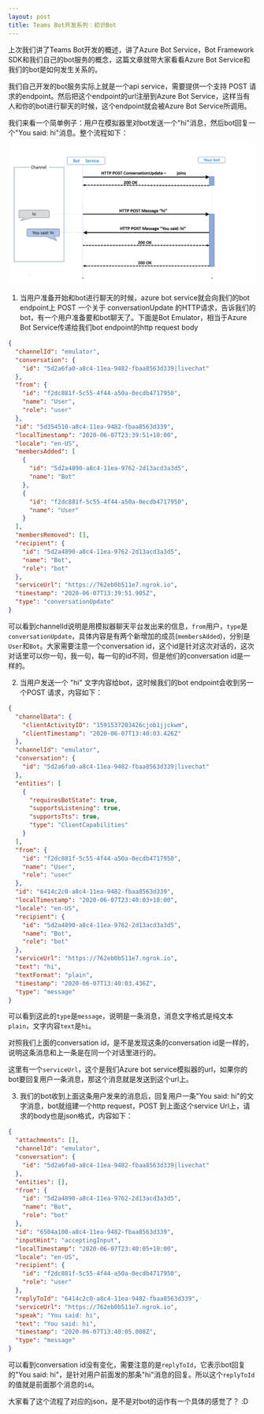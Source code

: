 ```yaml
---
layout: post
title: Teams Bot开发系列：初识Bot
---
```


上次我们讲了Teams Bot开发的概述，讲了Azure Bot Service，Bot Framework SDK和我们自己的bot服务的概念，这篇文章就带大家看看Azure Bot Service和我们的bot是如何发生关系的。

我们自己开发的bot服务实际上就是一个api service，需要提供一个支持 POST 请求的endpoint。然后把这个endpoint的url注册到Azure Bot Service，这样当有人和你的bot进行聊天的时候，这个endpoint就会被Azure Bot Service所调用。

我们来看一个简单例子：用户在模拟器里对bot发送一个"hi"消息，然后bot回复一个"You said: hi"消息。整个流程如下：

![Flow](../images/post20200731/001.png)

1. 当用户准备开始和bot进行聊天的时候，azure bot service就会向我们的bot endpoint上 POST 一个关于 conversationUpdate 的HTTP请求，告诉我们的bot，有一个用户准备要和bot聊天了。下面是Bot Emulator，相当于Azure Bot Service传递给我们bot endpoint的http request body

```json
{
  "channelId": "emulator",
  "conversation": {
    "id": "5d2a6fa0-a8c4-11ea-9482-fbaa8563d339|livechat"
  },
  "from": {
    "id": "f2dc881f-5c55-4f44-a50a-0ecdb4717950",
    "name": "User",
    "role": "user"
  },
  "id": "5d354510-a8c4-11ea-9482-fbaa8563d339",
  "localTimestamp": "2020-06-07T23:39:51+10:00",
  "locale": "en-US",
  "membersAdded": [
    {
      "id": "5d2a4890-a8c4-11ea-9762-2d13acd3a3d5",
      "name": "Bot"
    },
    {
      "id": "f2dc881f-5c55-4f44-a50a-0ecdb4717950",
      "name": "User"
    }
  ],
  "membersRemoved": [],
  "recipient": {
    "id": "5d2a4890-a8c4-11ea-9762-2d13acd3a3d5",
    "name": "Bot",
    "role": "bot"
  },
  "serviceUrl": "https://762eb0b511e7.ngrok.io",
  "timestamp": "2020-06-07T13:39:51.905Z",
  "type": "conversationUpdate"
}
```

可以看到channelId说明是用模拟器聊天平台发出来的信息，`from`用户，`type`是`conversationUpdate`，具体内容是有两个新增加的成员(`membersAdded`)，分别是`User`和`Bot`。大家需要注意一个conversation id，这个id是针对这次对话的，这次对话里可以你一句，我一句，每一句的id不同，但是他们的conversation id是一样的。

2. 当用户发送一个 "hi" 文字内容给bot，这时候我们的bot endpoint会收到另一个POST 请求，内容如下：

```json
{
  "channelData": {
    "clientActivityID": "1591537203426cjob1jjckwm",
    "clientTimestamp": "2020-06-07T13:40:03.426Z"
  },
  "channelId": "emulator",
  "conversation": {
    "id": "5d2a6fa0-a8c4-11ea-9482-fbaa8563d339|livechat"
  },
  "entities": [
    {
      "requiresBotState": true,
      "supportsListening": true,
      "supportsTts": true,
      "type": "ClientCapabilities"
    }
  ],
  "from": {
    "id": "f2dc881f-5c55-4f44-a50a-0ecdb4717950",
    "name": "User",
    "role": "user"
  },
  "id": "6414c2c0-a8c4-11ea-9482-fbaa8563d339",
  "localTimestamp": "2020-06-07T23:40:03+10:00",
  "locale": "en-US",
  "recipient": {
    "id": "5d2a4890-a8c4-11ea-9762-2d13acd3a3d5",
    "name": "Bot",
    "role": "bot"
  },
  "serviceUrl": "https://762eb0b511e7.ngrok.io",
  "text": "hi",
  "textFormat": "plain",
  "timestamp": "2020-06-07T13:40:03.436Z",
  "type": "message"
}
```

可以看到这此的`type`是`message`，说明是一条消息，消息文字格式是纯文本`plain`，文字内容`text`是`hi`。

对照我们上面的conversation id，是不是发现这条的conversation id是一样的，说明这条消息和上一条是在同一个对话里进行的。

这里有一个`serviceUrl`，这个是我们Azure bot service模拟器的url，如果你的bot要回复用户一条消息，那这个消息就是发送到这个url上。

3. 我们的bot收到上面这条用户发来的消息后，回复用户一条"You said: hi"的文字消息，bot就组建一个http request，POST 到上面这个service Url上，请求的body也是json格式，内容如下：

```json
{
  "attachments": [],
  "channelId": "emulator",
  "conversation": {
    "id": "5d2a6fa0-a8c4-11ea-9482-fbaa8563d339|livechat"
  },
  "entities": [],
  "from": {
    "id": "5d2a4890-a8c4-11ea-9762-2d13acd3a3d5",
    "name": "Bot",
    "role": "bot"
  },
  "id": "6504a100-a8c4-11ea-9482-fbaa8563d339",
  "inputHint": "acceptingInput",
  "localTimestamp": "2020-06-07T23:40:05+10:00",
  "locale": "en-US",
  "recipient": {
    "id": "f2dc881f-5c55-4f44-a50a-0ecdb4717950",
    "role": "user"
  },
  "replyToId": "6414c2c0-a8c4-11ea-9482-fbaa8563d339",
  "serviceUrl": "https://762eb0b511e7.ngrok.io",
  "speak": "You said: hi",
  "text": "You said: hi",
  "timestamp": "2020-06-07T13:40:05.008Z",
  "type": "message"
}
```

可以看到conversation id没有变化，需要注意的是`replyToId`，它表示bot回复的"You said: hi"，是针对用户前面发的那条"hi"消息的回复。所以这个`replyToId`的值就是前面那个消息的`id`。

大家看了这个流程了对应的json，是不是对bot的运作有一个具体的感觉了？ :D


